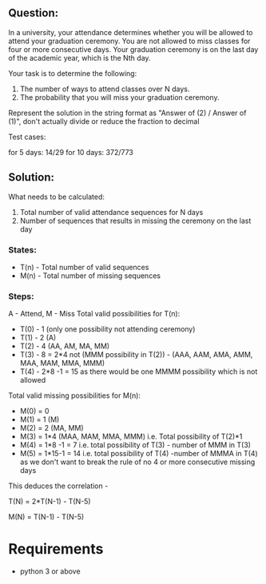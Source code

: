 ## Question:

In a university, your attendance determines whether you will be
allowed to attend your graduation ceremony.
You are not allowed to miss classes for four or more consecutive days.
Your graduation ceremony is on the last day of the academic year,
which is the Nth day.

 

  Your task is to determine the following:

1. The number of ways to attend classes over N days.
2. The probability that you will miss your graduation ceremony.

Represent the solution in the string format as "Answer of (2) / Answer
of (1)", don't actually divide or reduce the fraction to decimal

Test cases:

for 5 days: 14/29
for 10 days: 372/773


## Solution:
What needs to be calculated:
1. Total number of valid attendance sequences for N days
2. Number of sequences that results in missing the ceremony on the last day

### States:
* T(n) - Total number of valid sequences
* M(n) - Total number of missing sequences

### Steps:
A - Attend, 
M - Miss
Total valid possibilities for T(n):
* T(0) - 1 (only one possibility not attending ceremony)
* T(1) - 2 (A)
* T(2) - 4 (AA, AM, MA, MM)
* T(3) - 8 = 2*4 not (MMM possibility in T(2)) - (AAA, AAM, AMA, AMM, MAA, MAM, MMA, MMM)
* T(4) - 2*8 -1 = 15 as there would be one MMMM possibility which is not allowed

Total valid missing possibilities for M(n):
* M(0) = 0
* M(1) = 1 (M)
* M(2) = 2 (MA, MM)
* M(3) = 1*4 (MAA, MAM, MMA, MMM) i.e. Total possibility of T(2)*1
* M(4) = 1*8 -1 = 7 i.e. total possibility of T(3) - number of MMM in T(3)
* M(5) = 1*15-1 = 14 i.e. total possibility of T(4) -number of MMMA in T(4)
as we don't want to break the rule of no 4 or more consecutive missing days


This deduces the correlation - 

 T(N) = 2*T(N-1) - T(N-5)

 M(N) = T(N-1) - T(N-5)

# Requirements 
* python 3 or above

    



